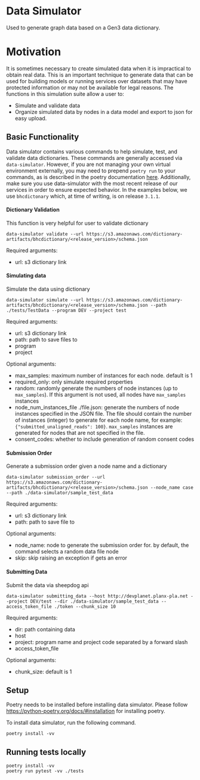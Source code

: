 # Data Simulator
Used to generate graph data based on a Gen3 data dictionary.


# Motivation

It is sometimes necessary to create simulated data when it is impractical to obtain real data. This is an important technique to generate data that can be used for building models or running services over datasets that may have protected information or may not be available for legal reasons.  The functions in this simulation suite allow a user to:

* Simulate and validate data
* Organize simulated data by nodes in a data model and export to json for easy upload.


## Basic Functionality

Data simulator contains various commands to help simulate, test, and validate data dictionaries. These commands are generally accessed via `data-simulator`. However, if you are not managing your own virtual environment externally, you may need to prepend `poetry run` to your commands, as is described in the poetry documentation [here](https://python-poetry.org/docs/basic-usage/#using-poetry-run).
Additionally, make sure you use data-simulator with the most recent release of our services in order to ensure expected behavior. In the examples below, we use `bhcdictonary` which, at time of writing, is on release `3.1.1`.

#### Dictionary Validation

This function is very helpful for user to validate dictionary
```
data-simulator validate --url https://s3.amazonaws.com/dictionary-artifacts/bhcdictionary/<release_version>/schema.json
```

Required arguments:
* url: s3 dictionary link

#### Simulating data

Simulate the data using dictionary
```
data-simulator simulate --url https://s3.amazonaws.com/dictionary-artifacts/bhcdictionary/<release_version>/schema.json --path ./tests/TestData --program DEV --project test
```

Required arguments:
* url: s3 dictionary link
* path: path to save files to
* program
* project

Optional arguments:
* max_samples: maximum number of instances for each node. default is 1
* required_only: only simulate required properties
* random: randomly generate the numbers of node instances (up to `max_samples`). If this argument is not used, all nodes have `max_samples` instances
* node_num_instances_file ./file.json: generate the numbers of node instances specified in the JSON file. The file should contain the number of instances (integer)  to generate for each node name, for example: `{"submitted_unaligned_reads": 100}`. `max_samples` instances are generated for nodes that are not specified in the file.
* consent_codes: whether to include generation of random consent codes

#### Submission Order

Generate a submission order given a node name and a dictionary
```
data-simulator submission_order --url https://s3.amazonaws.com/dictionary-artifacts/bhcdictionary/<release_version>/schema.json --node_name case --path ./data-simulator/sample_test_data
```

Required arguments:
* url: s3 dictionary link
* path: path to save file to

Optional arguments:
* node_name: node to generate the submission order for. by default, the command selects a random data file node
* skip: skip raising an exception if gets an error

#### Submitting Data

Submit the data via sheepdog api

```
data-simulator submitting_data --host http://devplanet.planx-pla.net --project DEV/test --dir ./data-simulator/sample_test_data --access_token_file ./token --chunk_size 10
```

Required arguments:
* dir: path containing data
* host
* project: program name and project code separated by a forward slash
* access_token_file

Optional arguments:
* chunk_size: default is 1

## Setup
Poetry needs to be installed before installing data simulator.
Please follow https://python-poetry.org/docs/#installation for installing poetry.

To install data simulator, run the following command.
```
poetry install -vv
```

## Running tests locally
```
poetry install -vv
poetry run pytest -vv ./tests
```
